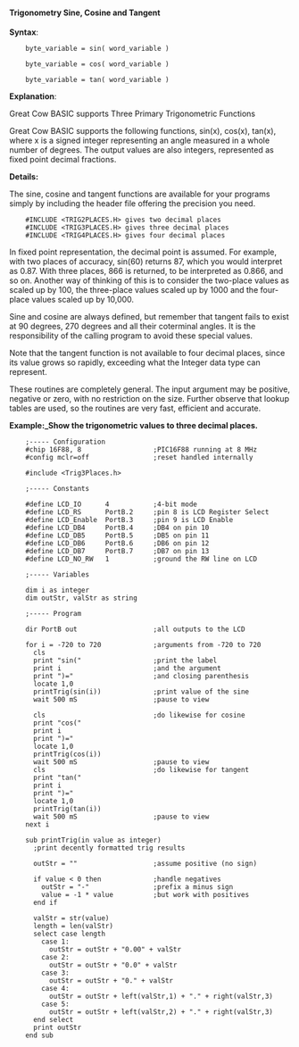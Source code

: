 <div class="section">

<div class="titlepage">

<div>

<div>

#### <span id="trigonometry_sine_cosine_and_tangent"></span>Trigonometry Sine, Cosine and Tangent

</div>

</div>

</div>

<span class="strong">**Syntax**</span>:

``` screen
    byte_variable = sin( word_variable )

    byte_variable = cos( word_variable )

    byte_variable = tan( word_variable )
```

<span class="strong">**Explanation**</span>:

Great Cow BASIC supports Three Primary Trigonometric Functions

Great Cow BASIC supports the following functions, sin(x), cos(x),
tan(x), where x is a signed integer representing an angle measured in a
whole number of degrees. The output values are also integers,
represented as fixed point decimal fractions.

<span class="strong">**Details:**</span>

The sine, cosine and tangent functions are available for your programs
simply by including the header file offering the precision you need.

``` screen
    #INCLUDE <TRIG2PLACES.H> gives two decimal places
    #INCLUDE <TRIG3PLACES.H> gives three decimal places
    #INCLUDE <TRIG4PLACES.H> gives four decimal places
```

In fixed point representation, the decimal point is assumed. For
example, with two places of accuracy, sin(60) returns 87, which you
would interpret as 0.87. With three places, 866 is returned, to be
interpreted as 0.866, and so on. Another way of thinking of this is to
consider the two-place values as scaled up by 100, the three-place
values scaled up by 1000 and the four-place values scaled up by 10,000.

Sine and cosine are always defined, but remember that tangent fails to
exist at 90 degrees, 270 degrees and all their coterminal angles. It is
the responsibility of the calling program to avoid these special values.

Note that the tangent function is not available to four decimal places,
since its value grows so rapidly, exceeding what the Integer data type
can represent.

These routines are completely general. The input argument may be
positive, negative or zero, with no restriction on the size. Further
observe that lookup tables are used, so the routines are very fast,
efficient and accurate.

<span class="strong">**Example:\_Show the trigonometric values to three
decimal places.**</span>

``` screen
    ;----- Configuration
    #chip 16F88, 8                  ;PIC16F88 running at 8 MHz
    #config mclr=off                ;reset handled internally

    #include <Trig3Places.h>

    ;----- Constants

    #define LCD_IO      4           ;4-bit mode
    #define LCD_RS      PortB.2     ;pin 8 is LCD Register Select
    #define LCD_Enable  PortB.3     ;pin 9 is LCD Enable
    #define LCD_DB4     PortB.4     ;DB4 on pin 10
    #define LCD_DB5     PortB.5     ;DB5 on pin 11
    #define LCD_DB6     PortB.6     ;DB6 on pin 12
    #define LCD_DB7     PortB.7     ;DB7 on pin 13
    #define LCD_NO_RW   1           ;ground the RW line on LCD

    ;----- Variables

    dim i as integer
    dim outStr, valStr as string

    ;----- Program

    dir PortB out                   ;all outputs to the LCD

    for i = -720 to 720             ;arguments from -720 to 720
      cls
      print "sin("                  ;print the label
      print i                       ;and the argument
      print ")="                    ;and closing parenthesis
      locate 1,0
      printTrig(sin(i))             ;print value of the sine
      wait 500 mS                   ;pause to view

      cls                           ;do likewise for cosine
      print "cos("
      print i
      print ")="
      locate 1,0
      printTrig(cos(i))
      wait 500 mS                   ;pause to view
      cls                           ;do likewise for tangent
      print "tan("
      print i
      print ")="
      locate 1,0
      printTrig(tan(i))
      wait 500 mS                   ;pause to view
    next i

    sub printTrig(in value as integer)
      ;print decently formatted trig results

      outStr = ""                   ;assume positive (no sign)

      if value < 0 then             ;handle negatives
        outStr = "-"                ;prefix a minus sign
        value = -1 * value          ;but work with positives
      end if

      valStr = str(value)
      length = len(valStr)
      select case length
        case 1:
          outStr = outStr + "0.00" + valStr
        case 2:
          outStr = outStr + "0.0" + valStr
        case 3:
          outStr = outStr + "0." + valStr
        case 4:
          outStr = outStr + left(valStr,1) + "." + right(valStr,3)
        case 5:
          outStr = outStr + left(valStr,2) + "." + right(valStr,3)
      end select
      print outStr
    end sub
```

</div>
